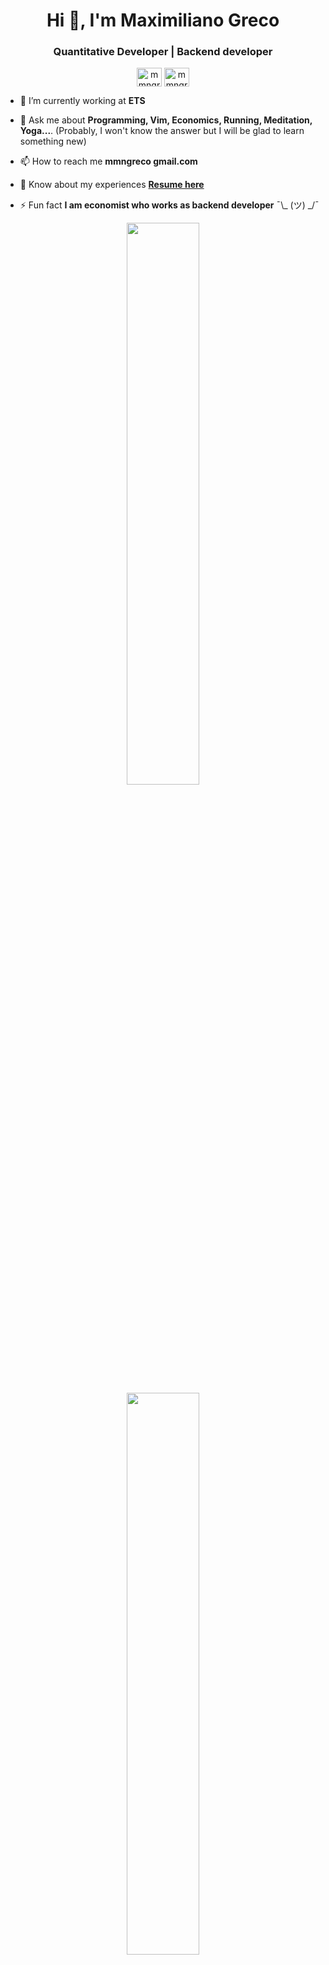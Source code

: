 <h1 align="center">Hi 👋, I'm Maximiliano Greco</h1>

<h3 align="center">Quantitative Developer | Backend developer</h3>

<p align="center">
<a href="https://twitter.com/mmngreco" target="blank"><img align="center" src="https://cdn.jsdelivr.net/npm/simple-icons@3.0.1/icons/twitter.svg" alt="mmngreco" height="30" width="40" /></a>
<a href="https://linkedin.com/in/mmngreco" target="blank"><img align="center" src="https://cdn.jsdelivr.net/npm/simple-icons@3.0.1/icons/linkedin.svg" alt="mmngreco" height="30" width="40" /></a>
</p>

- 🌱 I’m currently working at **ETS**

- 💬 Ask me about **Programming, Vim, Economics, Running, Meditation, Yoga...**. (Probably, I won't know the answer but I will be glad to learn something new)

- 📫 How to reach me **mmngreco gmail.com**

- 📄 Know about my experiences [**Resume here**]()

- ⚡ Fun fact **I am economist who works as backend developer** ¯\\_ (ツ) _/¯


<p align="center">
<a href="https://github-readme-stats.vercel.app/api?username=mmngreco&count_private=true&show_icons=true&include_all_commits=false&hide_border=true&hide_title=true">
  <img width="48%"  src="https://github-readme-stats.vercel.app/api?username=mmngreco&count_private=true&show_icons=true&include_all_commits=false&hide_border=true&hide_title=true" />
</a>
<br>
<a href="https://github-readme-streak-stats.herokuapp.com/?user=mmngreco&hide_border=true">
  <img width="48%"  src="https://github-readme-streak-stats.herokuapp.com/?user=mmngreco&hide_border=true" />
</a>
<br>
<img height="48%" width="auto" src ="https://github-readme-stats.vercel.app/api/top-langs/?username=mmngreco&layout=compact&hide_border=true&langs_count=6&hide=jupyter%20notebook,tex,css,php,html">

</p>
